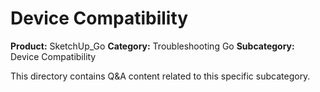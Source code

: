 # Device Compatibility

**Product:** SketchUp_Go
**Category:** Troubleshooting Go
**Subcategory:** Device Compatibility

This directory contains Q&A content related to this specific subcategory.
